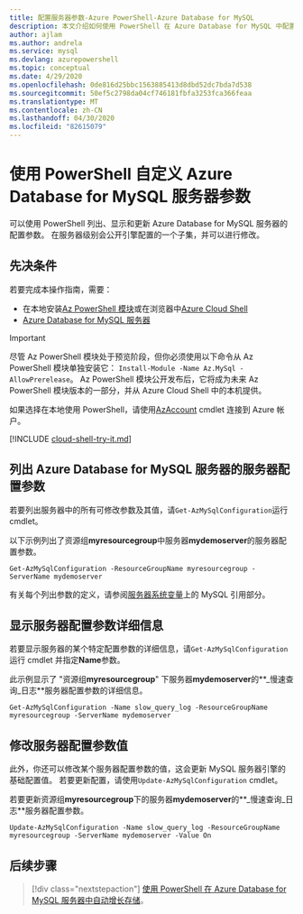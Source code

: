 ```yaml
---
title: 配置服务器参数-Azure PowerShell-Azure Database for MySQL
description: 本文介绍如何使用 PowerShell 在 Azure Database for MySQL 中配置服务参数。
author: ajlam
ms.author: andrela
ms.service: mysql
ms.devlang: azurepowershell
ms.topic: conceptual
ms.date: 4/29/2020
ms.openlocfilehash: 0de816d25bbc1563885413d8dbd52dc7bda7d538
ms.sourcegitcommit: 50ef5c2798da04cf746181fbfa3253fca366feaa
ms.translationtype: MT
ms.contentlocale: zh-CN
ms.lasthandoff: 04/30/2020
ms.locfileid: "82615079"
---
```

# <a name="customize-azure-database-for-mysql-server-parameters-using-powershell"></a>使用 PowerShell 自定义 Azure Database for MySQL 服务器参数

可以使用 PowerShell 列出、显示和更新 Azure Database for MySQL 服务器的配置参数。 在服务器级别会公开引擎配置的一个子集，并可以进行修改。

## <a name="prerequisites"></a>先决条件

若要完成本操作指南，需要：

- 在本地安装[Az PowerShell 模块](/powershell/azure/install-az-ps)或在浏览器中[Azure Cloud Shell](https://shell.azure.com/)
- [Azure Database for MySQL 服务器](quickstart-create-mysql-server-database-using-azure-powershell.md)

> [!IMPORTANT]
> 尽管 Az PowerShell 模块处于预览阶段，但你必须使用以下命令从 Az PowerShell 模块单独安装它： `Install-Module -Name Az.MySql -AllowPrerelease`。
> Az PowerShell 模块公开发布后，它将成为未来 Az PowerShell 模块版本的一部分，并从 Azure Cloud Shell 中的本机提供。

如果选择在本地使用 PowerShell，请使用[AzAccount](/powershell/module/az.accounts/Connect-AzAccount) cmdlet 连接到 Azure 帐户。

[!INCLUDE [cloud-shell-try-it.md](../../includes/cloud-shell-try-it.md)]

## <a name="list-server-configuration-parameters-for-azure-database-for-mysql-server"></a>列出 Azure Database for MySQL 服务器的服务器配置参数

若要列出服务器中的所有可修改参数及其值，请`Get-AzMySqlConfiguration`运行 cmdlet。

以下示例列出了资源组**myresourcegroup**中服务器**mydemoserver**的服务器配置参数。

```azurepowershell-interactive
Get-AzMySqlConfiguration -ResourceGroupName myresourcegroup -ServerName mydemoserver
```

有关每个列出参数的定义，请参阅[服务器系统变量](https://dev.mysql.com/doc/refman/5.7/en/server-system-variables.html)上的 MySQL 引用部分。

## <a name="show-server-configuration-parameter-details"></a>显示服务器配置参数详细信息

若要显示服务器的某个特定配置参数的详细信息，请`Get-AzMySqlConfiguration`运行 cmdlet 并指定**Name**参数。

此示例显示了 "资源组**myresourcegroup**" 下服务器**mydemoserver**的**\_慢速查询\_日志**服务器配置参数的详细信息。

```azurepowershell-interactive
Get-AzMySqlConfiguration -Name slow_query_log -ResourceGroupName myresourcegroup -ServerName mydemoserver
```

## <a name="modify-a-server-configuration-parameter-value"></a>修改服务器配置参数值

此外，你还可以修改某个服务器配置参数的值，这会更新 MySQL 服务器引擎的基础配置值。 若要更新配置，请使用`Update-AzMySqlConfiguration` cmdlet。

若要更新资源组**myresourcegroup**下的服务器**mydemoserver**的**\_慢速查询\_日志**服务器配置参数。

```azurepowershell-interactive
Update-AzMySqlConfiguration -Name slow_query_log -ResourceGroupName myresourcegroup -ServerName mydemoserver -Value On
```

## <a name="next-steps"></a>后续步骤

> [!div class="nextstepaction"]
> [使用 PowerShell 在 Azure Database for MySQL 服务器中自动增长存储](howto-auto-grow-storage-powershell.md)。
